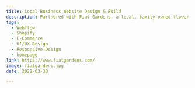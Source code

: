 ```yaml
---
title: Local Business Website Design & Build
description: Partnered with Fiat Gardens, a local, family-owned flower farm in Northern Virginia, to expand their reach through a custom website and online store — helping them share their story, attract new customers, and grow sales.
tags:
  - Webflow
  - Shopify
  - E-Commerce
  - UI/UX Design
  - Responsive Design
  - homepage
link: https://www.fiatgardens.com/
image: fiatgardens.jpg
date: 2022-03-30

---
```


